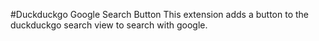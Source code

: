 #Duckduckgo Google Search Button 
This extension adds a button to the duckduckgo search view to search with google.